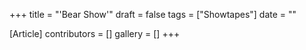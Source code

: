 +++
title = "'Bear Show'"
draft = false
tags = ["Showtapes"]
date = ""

[Article]
contributors = []
gallery = []
+++